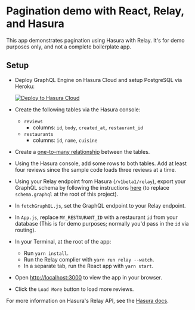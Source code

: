 # Pagination demo with React, Relay, and Hasura

This app demonstrates pagination using Hasura with Relay. It's for demo purposes only, and not a complete boilerplate app.

## Setup

- Deploy GraphQL Engine on Hasura Cloud and setup PostgreSQL via Heroku:
  
  [![Deploy to Hasura Cloud](https://graphql-engine-cdn.hasura.io/img/deploy_to_hasura.png)](https://cloud.hasura.io/signup)

- Create the following tables via the Hasura console:
  - `reviews`
    - columns: `id`, `body`, `created_at`, `restaurant_id`
  - `restaurants`
    - columns: `id`, `name`, `cuisine`
- Create a [one-to-many relationship](https://hasura.io/docs/latest/graphql/core/schema/relationships/database-modelling/one-to-many.html) between the tables.
- Using the Hasura console, add some rows to both tables. Add at least four reviews since the sample code loads three reviews at a time.
- Using your Relay endpoint from Hasura (`/v1beta1/relay`), export your GraphQL schema by following the instructions [here](https://hasura.io/docs/latest/graphql/core/schema/export-graphql-schema.html) (to replace `schema.graphql` at the root of this project).
- In `fetchGraphQL.js`, set the GraphQL endpoint to your Relay endpoint.
- In `App.js`, replace `MY_RESTAURANT_ID` with a restaurant `id` from your database (This is for demo purposes; normally you'd pass in the `id` via routing).
- In your Terminal, at the root of the app:
  - Run `yarn install`.
  - Run the Relay complier with `yarn run relay --watch`.
  - In a separate tab, run the React app with `yarn start`.
- Open [http://localhost:3000](http://localhost:3000) to view the app in your browser.
- Click the `Load More` button to load more reviews.

For more information on Hasura's Relay API, see the [Hasura docs](https://hasura.io/docs/latest/graphql/core/schema/relay-schema.html).
